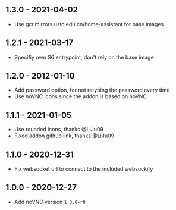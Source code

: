 ## 1.3.0 - 2021-04-02

*  Use gcr.mirrors.ustc.edu.cn/home-assistant for base images


## 1.2.1 - 2021-03-17

*  Specifiy own S6 entrypoint, don't rely on the base image


## 1.2.0 - 2012-01-10

*  Add password option, for not retyping the password every time
*  Use noVNC icons since the addon is based on noVNC


## 1.1.1 - 2021-01-05

*  Use rounded icons, thanks @LiJu09
*  Fixed addon github link, thanks @LiJu09


## 1.1.0 - 2020-12-31

*  Fix websocket url to connect to the included websockify


## 1.0.0 - 2020-12-27

*  Add noVNC version `1.3.0-r8`
